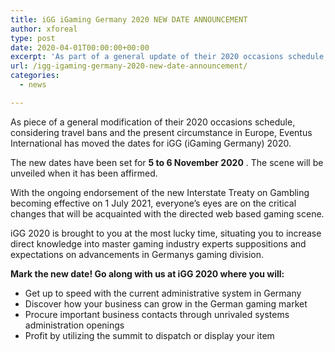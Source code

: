 ```yaml
---
title: iGG iGaming Germany 2020 NEW DATE ANNOUNCEMENT
author: xforeal 
type: post
date: 2020-04-01T00:00:00+00:00
excerpt: 'As part of a general update of their 2020 occasions schedule, considering travel bans and the present circumstance in Europe, Eventus International has moved the dates for iGG (iGaming Germany) 2020 '
url: /igg-igaming-germany-2020-new-date-announcement/
categories:
  - news

---
```

As piece of a general modification of their 2020 occasions schedule, considering travel bans and the present circumstance in Europe, Eventus International has moved the dates for iGG (iGaming Germany) 2020. 

The new dates have been set for **5 to 6 November 2020** . The scene will be unveiled when it has been affirmed. 

With the ongoing endorsement of the new Interstate Treaty on Gambling becoming effective on 1 July 2021, everyone&#8217;s eyes are on the critical changes that will be acquainted with the directed web based gaming scene. 

iGG 2020 is brought to you at the most lucky time, situating you to increase direct knowledge into master gaming industry experts suppositions and expectations on advancements in Germanys gaming division. 

**Mark the new date! Go along with us at iGG 2020 where you will:** 

  * Get up to speed with the current administrative system in Germany 
  * Discover how your business can grow in the German gaming market 
  * Procure important business contacts through unrivaled systems administration openings 
  * Profit by utilizing the summit to dispatch or display your item